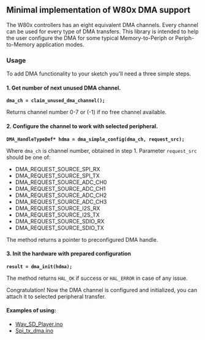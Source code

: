 ## Minimal implementation of W80x DMA support
The W80x controllers has an eight equivalent DMA channels. Every channel can be used for
every type of DMA transfers. This library is intended to help the user configure the DMA for some typical Memory-to-Periph or Periph-to-Memory application modes.

### **Usage**
To add DMA functionality to your sketch you'll need a three simple steps.

#### 1. Get number of next unused DMA channel. 

**`dma_ch = claim_unused_dma_channel();`**

Returns channel number 0-7 or (-1) if no free channel available.

#### 2. Configure the channel to work with selected peripheral.

**`DMA_HandleTypeDef* hdma = dma_simple_config(dma_ch, request_src);`**

Where `dma_ch` is channel number, obtained in step 1. Parameter `request_src` should be one of:
* DMA_REQUEST_SOURCE_SPI_RX
* DMA_REQUEST_SOURCE_SPI_TX
* DMA_REQUEST_SOURCE_ADC_CH0
* DMA_REQUEST_SOURCE_ADC_CH1 
* DMA_REQUEST_SOURCE_ADC_CH2 
* DMA_REQUEST_SOURCE_ADC_CH3      
* DMA_REQUEST_SOURCE_I2S_RX  
* DMA_REQUEST_SOURCE_I2S_TX
* DMA_REQUEST_SOURCE_SDIO_RX
* DMA_REQUEST_SOURCE_SDIO_TX

The method returns a pointer to preconfigured DMA handle.

#### 3. Init the hardware with prepared configuration

**`result = dma_init(hdma);`**

The method returns `HAL_OK` if success or `HAL_ERROR` in case of any issue.

Congratulation! Now the DMA channel is configured and initialized, you can attach it to selected peripheral transfer. 

#### Examples of using:

* [Wav_SD_Player.ino](/libraries/I2S/examples/Wav_SD_Player/Wav_SD_Player.ino)
* [Spi_tx_dma.ino](/libraries/SPI/Spi_tx_dma/Spi_tx_dma.ino)


